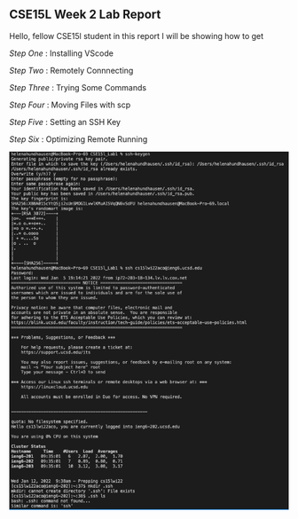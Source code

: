 CSE15L Week 2 Lab Report
------------------------- 

Hello, fellow CSE15l student in this report I will be showing how to get 



*Step One*   : Installing VScode 


*Step Two*   : Remotely Connnecting 

*Step Three* : Trying Some Commands 

*Step Four*  : Moving Files with scp 

*Step Five*  : Setting an SSH Key 

*Step Six*   : Optimizing Remote Running 











![Image](testerpic.png)
